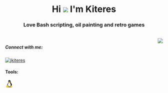 <!--
**Kiteres/Kiteres** is a ✨ _special_ ✨ repository because its `README.md` (this file) appears on your GitHub profile.

Here are some ideas to get you started:

- 🔭 I’m currently working on ...
- 🌱 I’m currently learning ...
- 👯 I’m looking to collaborate on ...
- 🤔 I’m looking for help with ...
- 💬 Ask me about ...
- 📫 How to reach me: ...
- 😄 Pronouns: ...
- ⚡ Fun fact: ...
-->

<h1 align="center">Hi <img src="https://media.giphy.com/media/hvRJCLFzcasrR4ia7z/giphy.gif" width="25px"> I'm Kiteres</h1>
<h3 align="center">Love Bash scripting, oil painting and retro games</h3>
<br>
<img align="right" src="https://media1.giphy.com/media/xT0xeMIcsHFxsN5M8E/giphy.gif?cid=ecf05e47paxaezg0nxfs5creo8wh0givetkir148129q0an5&rid=giphy.gif&ct=g">

<h5 align="left">Connect with me:</h3>
<p align="left">
<a href="https://twitter.com/jkiteres" target="blank"><img align="center" src="https://raw.githubusercontent.com/rahuldkjain/github-profile-readme-generator/master/src/images/icons/Social/twitter.svg" alt="jkiteres" height="15" width="20" /></a>
</p>

<h4 align="left">Tools:</h3>
<p align="left"> <img src="https://raw.githubusercontent.com/devicons/devicon/master/icons/linux/linux-original.svg" alt="linux" width="25" height="25"/> </a>
</p>
